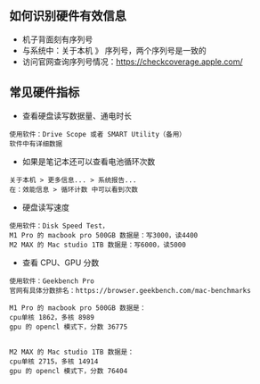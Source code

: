 

## 如何识别硬件有效信息

- 机子背面刻有序列号
- 与系统中：关于本机 》 序列号，两个序列号是一致的
- 访问官网查询序列号情况：<https://checkcoverage.apple.com/>

## 常见硬件指标


- 查看硬盘读写数据量、通电时长

```
使用软件：Drive Scope 或者 SMART Utility（备用）
软件中有详细数据
```

- 如果是笔记本还可以查看电池循环次数

```
关于本机 > 更多信息... > 系统报告...
在：效能信息 > 循环计数 中可以看到次数
```

- 硬盘读写速度

```
使用软件：Disk Speed Test，
M1 Pro 的 macbook pro 500GB 数据是：写3000，读4400
M2 MAX 的 Mac studio 1TB 数据是：写6000，读5000
```


- 查看 CPU、GPU 分数

```
使用软件：Geekbench Pro
官网有具体分数排名：https://browser.geekbench.com/mac-benchmarks

M1 Pro 的 macbook pro 500GB 数据是：
cpu单核 1862，多核 8989
gpu 的 opencl 模式下，分数 36775


M2 MAX 的 Mac studio 1TB 数据是：
cpu单核 2715，多核 14914
gpu 的 opencl 模式下，分数 76404
```



